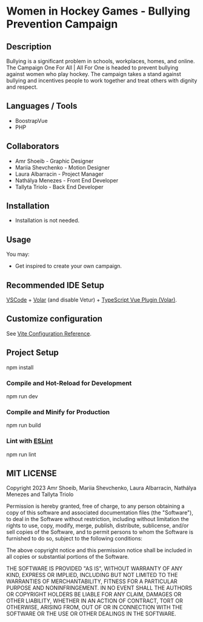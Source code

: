 # Women in Hockey Games - Bullying Prevention Campaign
## Description 
Bullying is a significant problem in schools, workplaces, homes, and online. The Campaign One For All | All For One is headed to prevent bullying against women who play hockey. The campaign takes a stand against bullying and incentives people to work together and treat others with dignity and respect.   
## Languages / Tools 
- BoostrapVue
- PHP 

## Collaborators
- Amr Shoeib - Graphic Designer
- Mariia Shevchenko - Motion Designer
- Laura Albarracin - Project Manager
- Nathálya Menezes - Front End Developer
- Tallyta Triolo - Back End Developer


## Installation
- Installation is not needed.

## Usage 
You may:

- Get inspired to create your own campaign.

## Recommended IDE Setup

[VSCode](https://code.visualstudio.com/) + [Volar](https://marketplace.visualstudio.com/items?itemName=Vue.volar) (and disable Vetur) + [TypeScript Vue Plugin (Volar)](https://marketplace.visualstudio.com/items?itemName=Vue.vscode-typescript-vue-plugin).

## Customize configuration

See [Vite Configuration Reference](https://vitejs.dev/config/).

## Project Setup

npm install

### Compile and Hot-Reload for Development

npm run dev

### Compile and Minify for Production

npm run build

### Lint with [ESLint](https://eslint.org/)

npm run lint

## MIT LICENSE 
Copyright 2023 Amr Shoeib, Mariia Shevchenko, Laura Albarracin, Nathálya Menezes and Tallyta Triolo

Permission is hereby granted, free of charge, to any person obtaining a copy of this software and associated documentation files (the "Software"), to deal in the Software without restriction, including without limitation the rights to use, copy, modify, merge, publish, distribute, sublicense, and/or sell copies of the Software, and to permit persons to whom the Software is furnished to do so, subject to the following conditions:

The above copyright notice and this permission notice shall be included in all copies or substantial portions of the Software.

THE SOFTWARE IS PROVIDED "AS IS", WITHOUT WARRANTY OF ANY KIND, EXPRESS OR IMPLIED, INCLUDING BUT NOT LIMITED TO THE WARRANTIES OF MERCHANTABILITY, FITNESS FOR A PARTICULAR PURPOSE AND NONINFRINGEMENT. IN NO EVENT SHALL THE AUTHORS OR COPYRIGHT HOLDERS BE LIABLE FOR ANY CLAIM, DAMAGES OR OTHER LIABILITY, WHETHER IN AN ACTION OF CONTRACT, TORT OR OTHERWISE, ARISING FROM, OUT OF OR IN CONNECTION WITH THE SOFTWARE OR THE USE OR OTHER DEALINGS IN THE SOFTWARE.

